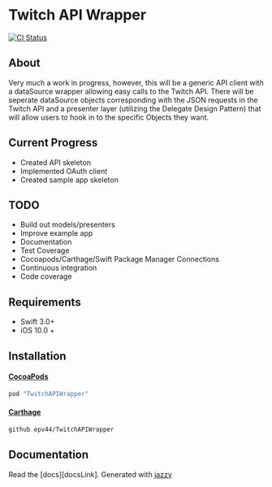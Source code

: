 # Twitch API Wrapper
[![CI Status](https://api.travis-ci.org/epv44/TwitchAPIWrapper.svg)](https://travis-ci.org/epv44/TwitchAPIWrapper)
## About
Very much a work in progress, however, this will be a generic API client with a dataSource wrapper allowing easy calls to the Twitch API.  There will be seperate dataSource objects corresponding with the JSON requests in the Twitch API and a presenter layer (utilizing the Delegate Design Pattern) that will allow users to hook in to the specific Objects they want.

## Current Progress
* Created API skeleton
* Implemented OAuth client
* Created sample app skeleton 

## TODO
* Build out models/presenters
* Improve example app
* Documentation
* Test Coverage
* Cocoapods/Carthage/Swift Package Manager Connections
* Continuous integration
* Code coverage

## Requirements
* Swift 3.0+
* iOS 10.0 +

## Installation

#### [CocoaPods](http://cocoapods.org)

```ruby
pod "TwitchAPIWrapper"
```

#### [Carthage](https://github.com/Carthage/Carthage)

```Bash
github epv44/TwitchAPIWrapper
```

## Documentation
Read the [docs][docsLink]. Generated with [jazzy](https://github.com/realm/jazzy)

